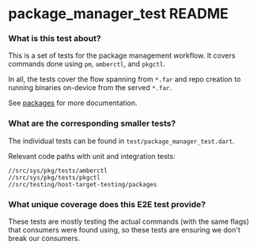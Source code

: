 # package_manager_test README

### What is this test about?

This is a set of tests for the package management workflow. It covers
commands done using `pm`, `amberctl`, and `pkgctl`.

In all, the tests cover the flow spanning from `*.far` and repo
creation to running binaries on-device from the served `*.far`.

See [packages](https://fuchsia.dev/fuchsia-src/development/sdk/documentation/packages)
for more documentation.

### What are the corresponding smaller tests?

The individual tests can be found in `test/package_manager_test.dart`.

Relevant code paths with unit and integration tests:

```
//src/sys/pkg/tests/amberctl
//src/sys/pkg/tests/pkgctl
//src/testing/host-target-testing/packages
```

### What unique coverage does this E2E test provide?

These tests are mostly testing the actual commands (with the same
flags) that consumers were found using, so these tests are ensuring
we don't break our consumers.
